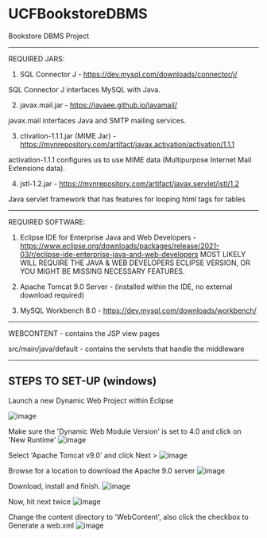 # UCFBookstoreDBMS
Bookstore DBMS Project

----------------------------------------------------------------------
REQUIRED JARS: 
1. SQL Connector J - https://dev.mysql.com/downloads/connector/j/

  SQL Connector J interfaces MySQL with Java.

2. javax.mail.jar - https://javaee.github.io/javamail/ 

  javax.mail interfaces Java and SMTP mailing services.

3. ctivation-1.1.1.jar (MIME Jar) - https://mvnrepository.com/artifact/javax.activation/activation/1.1.1 

  activation-1.1.1 configures us to use MIME data (Multipurpose Internet Mail Extensions data).

4. jstl-1.2.jar - https://mvnrepository.com/artifact/javax.servlet/jstl/1.2
  
  Java servlet framework that has features for looping html tags for tables

----------------------------------------------------------------------
REQUIRED SOFTWARE:
1) Eclipse IDE for Enterprise Java and Web Developers - https://www.eclipse.org/downloads/packages/release/2021-03/r/eclipse-ide-enterprise-java-and-web-developers
MOST LIKELY WILL REQUIRE THE JAVA & WEB DEVELOPERS ECLIPSE VERSION, OR YOU MIGHT BE MISSING NECESSARY FEATURES.

3) Apache Tomcat 9.0 Server - (installed within the IDE, no external download required)

5) MySQL Workbench 8.0 - https://dev.mysql.com/downloads/workbench/
----------------------------------------------------------------------

WEBCONTENT - contains the JSP view pages 

src/main/java/default - contains the servlets that handle the middleware

----------------------------------------------------------------------

STEPS TO SET-UP (windows)
----------------------------------------------------------------------
Launch a new Dynamic Web Project within Eclipse

![image](https://user-images.githubusercontent.com/43066793/145063192-6ffa4f25-b5ef-429f-bfb8-98a9bb9c7f8e.png)

Make sure the 'Dynamic Web Module Version' is set to 4.0 and click on 'New Runtime'
![image](https://user-images.githubusercontent.com/43066793/145063366-031236df-16bd-4d12-aafc-24a546a9fa47.png)

Select 'Apache Tomcat v9.0' and click Next >
![image](https://user-images.githubusercontent.com/43066793/145063428-98d8f45f-eb53-4aa7-abdd-95aba97153cc.png)

Browse for a location to download the Apache 9.0 server
![image](https://user-images.githubusercontent.com/43066793/145065500-6c24e586-d36a-4970-afe2-2573ca031923.png)

Download, install and finish.
![image](https://user-images.githubusercontent.com/43066793/145065644-f59e9733-39fe-4e88-a9b0-a7a9f99ac781.png)

Now, hit next twice
![image](https://user-images.githubusercontent.com/43066793/145065786-f050e0ce-5c2c-421c-aad5-8f530c3233f4.png)

Change the content directory to 'WebContent', also click the checkbox to Generate a web.xml
![image](https://user-images.githubusercontent.com/43066793/145066013-b1166847-ffa2-4c06-b7c8-0ae255ef3592.png)

